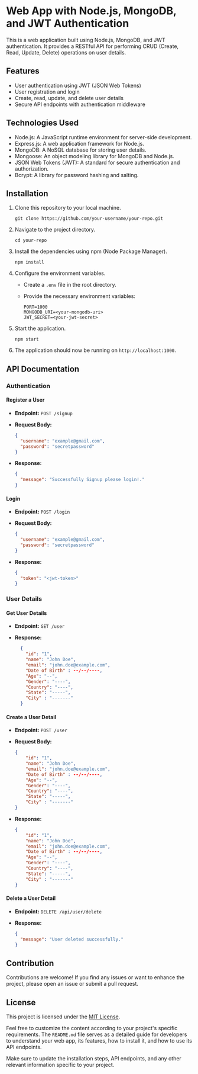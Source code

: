 # Web App with Node.js, MongoDB, and JWT Authentication

This is a web application built using Node.js, MongoDB, and JWT authentication. It provides a RESTful API for performing CRUD (Create, Read, Update, Delete) operations on user details.

## Features

- User authentication using JWT (JSON Web Tokens)
- User registration and login
- Create, read, update, and delete user details
- Secure API endpoints with authentication middleware

## Technologies Used

- Node.js: A JavaScript runtime environment for server-side development.
- Express.js: A web application framework for Node.js.
- MongoDB: A NoSQL database for storing user details.
- Mongoose: An object modeling library for MongoDB and Node.js.
- JSON Web Tokens (JWT): A standard for secure authentication and authorization.
- Bcrypt: A library for password hashing and salting.

## Installation

1. Clone this repository to your local machine.

   ```shell
   git clone https://github.com/your-username/your-repo.git
   ```

2. Navigate to the project directory.

   ```shell
   cd your-repo
   ```

3. Install the dependencies using npm (Node Package Manager).

   ```shell
   npm install
   ```

4. Configure the environment variables.

   - Create a `.env` file in the root directory.
   - Provide the necessary environment variables:

     ```plaintext
     PORT=1000
     MONGODB_URI=<your-mongodb-uri>
     JWT_SECRET=<your-jwt-secret>
     ```

5. Start the application.

   ```shell
   npm start
   ```

6. The application should now be running on `http://localhost:1000`.

## API Documentation

### Authentication

#### Register a User

- **Endpoint:** `POST /signup`
- **Request Body:**

  ```json
  {
    "username": "example@gmail.com",
    "password": "secretpassword"
  }
  ```

- **Response:**

  ```json
  {
    "message": "Successfully Signup please login!."
  }
  ```

#### Login

- **Endpoint:** `POST /login`
- **Request Body:**

  ```json
  {
    "username": "example@gmail.com",
    "password": "secretpassword"
  }
  ```

- **Response:**

  ```json
  {
    "token": "<jwt-token>"
  }
  ```

### User Details

#### Get User Details

- **Endpoint:** `GET /user`
- **Response:**

  ```json
    {
      "id": "1",
      "name": "John Doe",
      "email": "john.doe@example.com",
      "Date of Birth" : --/--/----,
      "Age": "--",
      "Gender": "----",
      "Country": "----",
      "State": "-----",
      "City" : "-------"
    }

  ```

#### Create a User Detail

- **Endpoint:** `POST /user`
- **Request Body:**

  ```json
  {
      "id": "1",
      "name": "John Doe",
      "email": "john.doe@example.com",
      "Date of Birth" : --/--/----,
      "Age": "--",
      "Gender": "----",
      "Country": "----",
      "State": "-----",
      "City" : "-------"
  }
  ```

- **Response:**

  ```json
  {
      "id": "1",
      "name": "John Doe",
      "email": "john.doe@example.com",
      "Date of Birth" : --/--/----,
      "Age": "--",
      "Gender": "----",
      "Country": "----",
      "State": "-----",
      "City" : "-------"
  }
  ```

#### Delete a User Detail

- **Endpoint:** `DELETE /api/user/delete`
- **Response:**

  ```json
  {
    "message": "User deleted successfully."
  }
  ```

## Contribution

Contributions are welcome! If you find any issues or want to enhance the project, please open an issue or submit a pull request.

## License

This project is licensed under the [MIT License](LICENSE).

Feel free to customize the content according to your project's specific requirements. The `README.md` file serves as a detailed guide for developers to understand your web app, its features, how to install it, and how to use its API endpoints.

Make sure to update the installation steps, API endpoints, and any other relevant information specific to your project.
